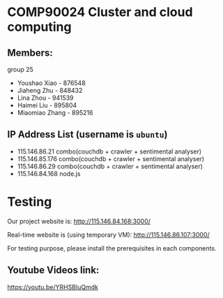 # COMP90024 Cluster and cloud computing 

## Members:
group 25
* Youshao Xiao - 876548
* Jiaheng Zhu - 848432
* Lina Zhou - 941539
* Haimei Liu - 895804
* Miaomiao Zhang - 895216

## IP Address List (username is `ubuntu`)
* 115.146.86.21 combo(couchdb + crawler + sentimental analyser)
* 115.146.85.176 combo(couchdb + crawler + sentimental analyser)
* 115.146.86.29 combo(couchdb + crawler + sentimental analyser)
* 115.146.84.168 node.js

# Testing
Our project website is:
http://115.146.84.168:3000/

Real-time website is (using temporary VM):
http://115.146.86.107:3000/

For testing purpose, please install the prerequisites in each components.

##  Youtube Videos link:
https://youtu.be/YRHSBluQmdk